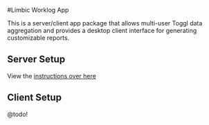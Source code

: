 #Limbic Worklog App

This is a server/client app package that allows multi-user Toggl data aggregation and provides a desktop client interface for generating customizable reports.

## Server Setup

View the [instructions over here](https://github.com/emcniece/lm-worklog/tree/master/server)

## Client Setup

@todo!